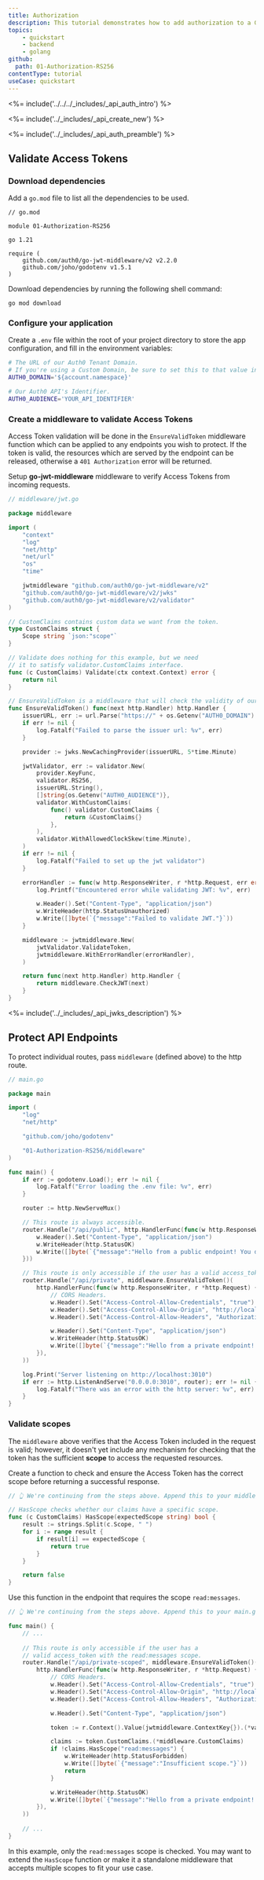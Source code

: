 ```yaml
---
title: Authorization
description: This tutorial demonstrates how to add authorization to a Go API.
topics:
    - quickstart
    - backend
    - golang
github:
  path: 01-Authorization-RS256
contentType: tutorial
useCase: quickstart
---
```


<%= include('../../../_includes/_api_auth_intro') %>

<%= include('../_includes/_api_create_new') %>

<%= include('../_includes/_api_auth_preamble') %>

## Validate Access Tokens

### Download dependencies

Add a `go.mod` file to list all the dependencies to be used.

```text
// go.mod

module 01-Authorization-RS256

go 1.21

require (
	github.com/auth0/go-jwt-middleware/v2 v2.2.0
	github.com/joho/godotenv v1.5.1
)
```

Download dependencies by running the following shell command:

```shell
go mod download
```

### Configure your application

Create a `.env` file within the root of your project directory to store the app configuration, and fill in the
environment variables:

```sh
# The URL of our Auth0 Tenant Domain.
# If you're using a Custom Domain, be sure to set this to that value instead.
AUTH0_DOMAIN='${account.namespace}'

# Our Auth0 API's Identifier.
AUTH0_AUDIENCE='YOUR_API_IDENTIFIER'
```

### Create a middleware to validate Access Tokens

Access Token validation will be done in the `EnsureValidToken` middleware function which can be applied to any 
endpoints you wish to protect. If the token is valid, the resources which are served by the endpoint can be released,
otherwise a `401 Authorization` error will be returned.

Setup **go-jwt-middleware** middleware to verify Access Tokens from incoming requests.

```go
// middleware/jwt.go

package middleware

import (
	"context"
	"log"
	"net/http"
	"net/url"
	"os"
	"time"

	jwtmiddleware "github.com/auth0/go-jwt-middleware/v2"
	"github.com/auth0/go-jwt-middleware/v2/jwks"
	"github.com/auth0/go-jwt-middleware/v2/validator"
)

// CustomClaims contains custom data we want from the token.
type CustomClaims struct {
	Scope string `json:"scope"`
}

// Validate does nothing for this example, but we need
// it to satisfy validator.CustomClaims interface.
func (c CustomClaims) Validate(ctx context.Context) error {
	return nil
}

// EnsureValidToken is a middleware that will check the validity of our JWT.
func EnsureValidToken() func(next http.Handler) http.Handler {
	issuerURL, err := url.Parse("https://" + os.Getenv("AUTH0_DOMAIN") + "/")
	if err != nil {
		log.Fatalf("Failed to parse the issuer url: %v", err)
	}

	provider := jwks.NewCachingProvider(issuerURL, 5*time.Minute)

	jwtValidator, err := validator.New(
		provider.KeyFunc,
		validator.RS256,
		issuerURL.String(),
		[]string{os.Getenv("AUTH0_AUDIENCE")},
		validator.WithCustomClaims(
			func() validator.CustomClaims {
				return &CustomClaims{}
			},
		),
		validator.WithAllowedClockSkew(time.Minute),
	)
	if err != nil {
		log.Fatalf("Failed to set up the jwt validator")
	}

	errorHandler := func(w http.ResponseWriter, r *http.Request, err error) {
		log.Printf("Encountered error while validating JWT: %v", err)

		w.Header().Set("Content-Type", "application/json")
		w.WriteHeader(http.StatusUnauthorized)
		w.Write([]byte(`{"message":"Failed to validate JWT."}`))
	}

	middleware := jwtmiddleware.New(
		jwtValidator.ValidateToken,
		jwtmiddleware.WithErrorHandler(errorHandler),
	)

	return func(next http.Handler) http.Handler {
		return middleware.CheckJWT(next)
	}
}
```

<%= include('../_includes/_api_jwks_description') %>


## Protect API Endpoints

To protect individual routes, pass `middleware` (defined above) to the http route.

```go
// main.go

package main

import (
	"log"
	"net/http"

	"github.com/joho/godotenv"

	"01-Authorization-RS256/middleware"
)

func main() {
	if err := godotenv.Load(); err != nil {
		log.Fatalf("Error loading the .env file: %v", err)
	}

	router := http.NewServeMux()

	// This route is always accessible.
	router.Handle("/api/public", http.HandlerFunc(func(w http.ResponseWriter, r *http.Request) {
		w.Header().Set("Content-Type", "application/json")
		w.WriteHeader(http.StatusOK)
		w.Write([]byte(`{"message":"Hello from a public endpoint! You don't need to be authenticated to see this."}`))
	}))

	// This route is only accessible if the user has a valid access_token.
	router.Handle("/api/private", middleware.EnsureValidToken()(
		http.HandlerFunc(func(w http.ResponseWriter, r *http.Request) {
			// CORS Headers.
			w.Header().Set("Access-Control-Allow-Credentials", "true")
			w.Header().Set("Access-Control-Allow-Origin", "http://localhost:3000")
			w.Header().Set("Access-Control-Allow-Headers", "Authorization")

			w.Header().Set("Content-Type", "application/json")
			w.WriteHeader(http.StatusOK)
			w.Write([]byte(`{"message":"Hello from a private endpoint! You need to be authenticated to see this."}`))
		}),
	))

	log.Print("Server listening on http://localhost:3010")
	if err := http.ListenAndServe("0.0.0.0:3010", router); err != nil {
		log.Fatalf("There was an error with the http server: %v", err)
	}
}
```

### Validate scopes

The `middleware` above verifies that the Access Token included in the request is valid; however, it doesn't yet include
any mechanism for checking that the token has the sufficient **scope** to access the requested resources.

Create a function to check and ensure the Access Token has the correct scope before returning a successful response.

```go
// 👆 We're continuing from the steps above. Append this to your middleware/jwt.go file.

// HasScope checks whether our claims have a specific scope.
func (c CustomClaims) HasScope(expectedScope string) bool {
    result := strings.Split(c.Scope, " ")
    for i := range result {
        if result[i] == expectedScope {
            return true
        }
    }

    return false
}
```

Use this function in the endpoint that requires the scope `read:messages`.

```go
// 👆 We're continuing from the steps above. Append this to your main.go file.

func main() {
    // ...
    
    // This route is only accessible if the user has a
    // valid access_token with the read:messages scope.
	router.Handle("/api/private-scoped", middleware.EnsureValidToken()(
		http.HandlerFunc(func(w http.ResponseWriter, r *http.Request) {
			// CORS Headers.
			w.Header().Set("Access-Control-Allow-Credentials", "true")
			w.Header().Set("Access-Control-Allow-Origin", "http://localhost:3000")
			w.Header().Set("Access-Control-Allow-Headers", "Authorization")

			w.Header().Set("Content-Type", "application/json")

			token := r.Context().Value(jwtmiddleware.ContextKey{}).(*validator.ValidatedClaims)

			claims := token.CustomClaims.(*middleware.CustomClaims)
			if !claims.HasScope("read:messages") {
				w.WriteHeader(http.StatusForbidden)
				w.Write([]byte(`{"message":"Insufficient scope."}`))
				return
			}

			w.WriteHeader(http.StatusOK)
			w.Write([]byte(`{"message":"Hello from a private endpoint! You need to be authenticated to see this."}`))
		}),
	))
    
    // ...
}
```

In this example, only the `read:messages` scope is checked. You may want to extend the `HasScope` function or make it
a standalone middleware that accepts multiple scopes to fit your use case.
